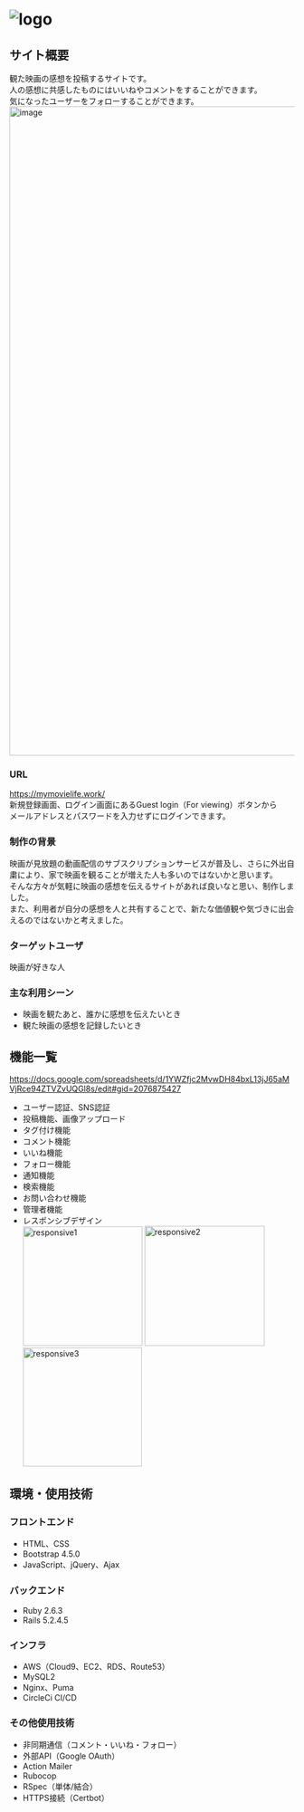 #  ![logo](https://user-images.githubusercontent.com/76896952/112626502-a412a280-8e73-11eb-8c87-4da6262463b9.png)

## サイト概要
観た映画の感想を投稿するサイトです。<br>
人の感想に共感したものにはいいねやコメントをすることができます。<br>
気になったユーザーをフォローすることができます。<br>
<img width="1147" alt="image" src="https://user-images.githubusercontent.com/76896952/113505863-59cca800-957c-11eb-8d00-cfb1848320a0.png">


### URL
https://mymovielife.work/ <br>
新規登録画面、ログイン画面にあるGuest login（For viewing）ボタンから<br>
メールアドレスとパスワードを入力せずにログインできます。

### 制作の背景
映画が見放題の動画配信のサブスクリプションサービスが普及し、さらに外出自粛により、家で映画を観ることが増えた人も多いのではないかと思います。<br>
そんな方々が気軽に映画の感想を伝えるサイトがあれば良いなと思い、制作しました。<br>
また、利用者が自分の感想を人と共有することで、新たな価値観や気づきに出会えるのではないかと考えました。

### ターゲットユーザ
映画が好きな人

### 主な利用シーン
- 映画を観たあと、誰かに感想を伝えたいとき
- 観た映画の感想を記録したいとき

## 機能一覧
https://docs.google.com/spreadsheets/d/1YWZfjc2MvwDH84bxL13jJ65aMVjRce94ZTVZvUQGl8s/edit#gid=2076875427
- ユーザー認証、SNS認証
- 投稿機能、画像アップロード
- タグ付け機能
- コメント機能
- いいね機能
- フォロー機能
- 通知機能
- 検索機能
- お問い合わせ機能
- 管理者機能
- レスポンシブデザイン<br>
<img width="211" alt="responsive1" src="https://user-images.githubusercontent.com/76896952/113506682-3e17d080-9581-11eb-90d5-c0404794c28d.png"> <img width="212" alt="responsive2" src="https://user-images.githubusercontent.com/76896952/113506675-36582c00-9581-11eb-82ca-9c935aeb730d.png"> <img width="210" alt="responsive3" src="https://user-images.githubusercontent.com/76896952/113506685-42dc8480-9581-11eb-8704-9d533edb10a5.png">

## 環境・使用技術
### フロントエンド
- HTML、CSS
- Bootstrap 4.5.0
- JavaScript、jQuery、Ajax
### バックエンド
- Ruby 2.6.3
- Rails 5.2.4.5
### インフラ
- AWS（Cloud9、EC2、RDS、Route53）
- MySQL2
- Nginx、Puma
- CircleCi CI/CD
### その他使用技術
- 非同期通信（コメント・いいね・フォロー）
- 外部API（Google OAuth）
- Action Mailer
- Rubocop
- RSpec（単体/結合）
- HTTPS接続（Certbot）